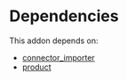 # Dependencies

This addon depends on:

- [connector_importer](https://github.com/bringout/oca-technical)
- [product](https://github.com/bringout/oca-ocb-sale/tree/3531a720906f8e17d5fa4dafe32471b2aada3721/odoo-bringout-oca-ocb-product)
